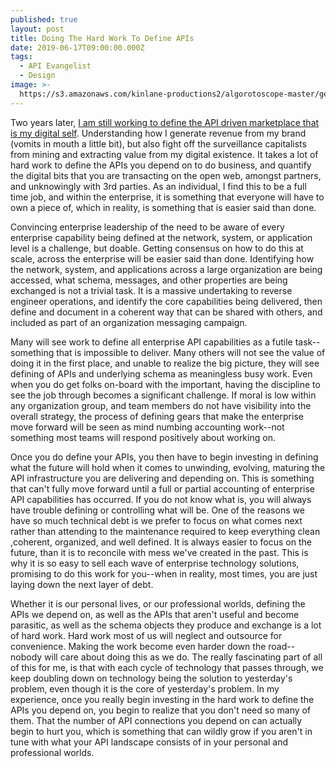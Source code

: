 ```yaml
---
published: true
layout: post
title: Doing The Hard Work To Define APIs
date: 2019-06-17T09:00:00.000Z
tags:
  - API Evangelist
  - Design
image: >-
  https://s3.amazonaws.com/kinlane-productions2/algorotoscope-master/gears-4882162452-fa3126b38d-b-umberto-bocc.jpg
---
```


Two years later, [I am still working to define the API driven marketplace that is my digital self](https://apievangelist.com/2017/01/09/the-api-driven-marketplace-that-is-my-digital-self/). Understanding how I generate revenue from my brand (vomits in mouth a little bit), but also fight off the surveillance capitalists from mining and extracting value from my digital existence. It takes a lot of hard work to define the APIs you depend on to do business, and quantify the digital bits that you are transacting on the open web, amongst partners, and unknowingly with 3rd parties. As an individual, I find this to be a full time job, and within the enterprise, it is something that everyone will have to own a piece of, which in reality, is something that is easier said than done.

Convincing enterprise leadership of the need to be aware of every enterprise capability being defined at the network, system, or application level is a challenge, but doable. Getting consensus on how to do this at scale, across the enterprise will be easier said than done. Identifying how the network, system, and applications across a large organization are being accessed, what schema, messages, and other properties are being exchanged is not a trivial task. It is a massive undertaking to reverse engineer operations, and identify the core capabilities being delivered, then define and document in a coherent way that can be shared with others, and included as part of an organization messaging campaign.

Many will see work to define all enterprise API capabilities as a futile task--something that is impossible to deliver. Many others will not see the value of doing it in the first place, and unable to realize the big picture, they will see defining of APIs and underlying schema as meaningless busy work. Even when you do get folks on-board with the important, having the discipline to see the job through becomes a significant challenge. If moral is low within any organization group, and team members do not have visibility into the overall strategy, the process of defining gears that make the enterprise move forward will be seen as mind numbing accounting work--not something most teams will respond positively about working on.

Once you do define your APIs, you then have to begin investing in defining what the future will hold when it comes to unwinding, evolving, maturing the API infrastructure you are delivering and depending on. This is something that can't fully move forward until a full or partial accounting of enterprise API capabilities has occurred. If you do not know what is, you will always have trouble defining or controlling what will be. One of the reasons we have so much technical debt is we prefer to focus on what comes next rather than attending to the maintenance required to keep everything clean ,coherent, organized, and well defined. It is always easier to focus on the future, than it is to reconcile with mess we've created in the past. This is why it is so easy to sell each wave of enterprise technology solutions, promising to do this work for you--when in reality, most times, you are just laying down the next layer of debt.

Whether it is our personal lives, or our professional worlds, defining the APIs we depend on, as well as the APIs that aren't useful and become parasitic, as well as the schema objects they produce and exchange is a lot of hard work. Hard work most of us will neglect and outsource for convenience. Making the work become even harder down the road--nobody will care about doing this as we do. The really fascinating part of all of this for me, is that with each cycle of technology that passes through, we keep doubling down on technology being the solution to yesterday's problem, even though it is the core of yesterday's problem. In my experience, once you really begin investing in the hard work to define the APIs you depend on, you begin to realize that you don't need so many of them. That the number of API connections you depend on can actually begin to hurt you, which is something that can wildly grow if you aren't in tune with what your API landscape consists of in your personal and professional worlds.

